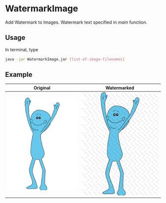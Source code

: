 # WatermarkImage

Add Watermark to Images. Watermark text specified in *main* function.


## Usage

In terminal, type

```sh
java -jar WatermarkImage.jar [list-of-image-filenames]
```

## Example
| Original | Watermarked |
|---------|-------|
|![alt text](https://raw.githubusercontent.com/pmpakos/Watermark/master/examples/mr_meeseeks.jpg)|![alt_text](https://raw.githubusercontent.com/pmpakos/Watermark/master/examples/mr_meeseeks_teraFUN.jpg)|

